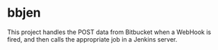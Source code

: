# bbjen

This project handles the POST data from Bitbucket when a WebHook is fired, and then calls the appropriate job in a Jenkins server.
 